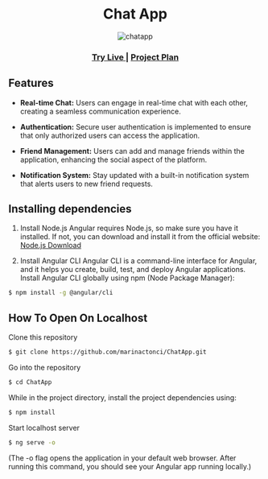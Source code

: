 
<h1 align="center">
  Chat App
  <br>
</h1>

<p align="center">
  <img src="https://i.imgur.com/BU298Zu.png" alt="chatapp" />
</p>

<div align="center">
  <h3>
    <a href="https://chavrljanje.vercel.app/">
      Try Live
    </a>
    <span> | </span>
    <a href="https://mega.nz/file/pARyRaRR#Elev54hYrDsCBNwj03-pcBj0cV4T4ZaMP5BCjjm59YA">
      Project Plan
    </a>
</h3>
</div>

## Features

- **Real-time Chat:** Users can engage in real-time chat with each other, creating a seamless communication experience.

- **Authentication:** Secure user authentication is implemented to ensure that only authorized users can access the application.

- **Friend Management:** Users can add and manage friends within the application, enhancing the social aspect of the platform.

- **Notification System:** Stay updated with a built-in notification system that alerts users to new friend requests.

## Installing dependencies
1. Install Node.js
Angular requires Node.js, so make sure you have it installed. If not, you can download and install it from the official website: <a href="https://nodejs.org/en">Node.js Download</a>

2. Install Angular CLI
Angular CLI is a command-line interface for Angular, and it helps you create, build, test, and deploy Angular applications. Install Angular CLI globally using npm (Node Package Manager):

```bash
$ npm install -g @angular/cli
```

## How To Open On Localhost

Clone this repository
```bash
$ git clone https://github.com/marinactonci/ChatApp.git
```

Go into the repository
```bash
$ cd ChatApp
```

While in the project directory, install the project dependencies using:
```bash
$ npm install
```

Start localhost server
```bash
$ ng serve -o
```

(The -o flag opens the application in your default web browser. After running this command, you should see your Angular app running locally.)
